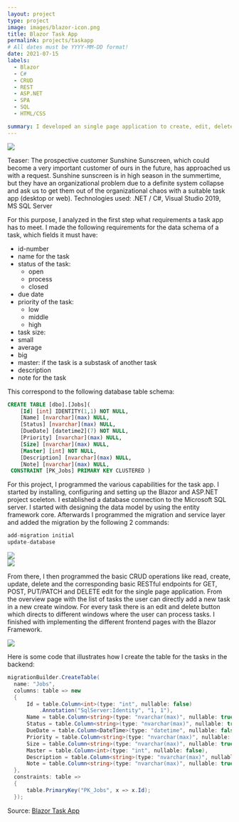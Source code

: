 ```yaml
---
layout: project
type: project
image: images/blazor-icon.png
title: Blazor Task App
permalink: projects/taskapp
# All dates must be YYYY-MM-DD format!
date: 2021-07-15
labels:
  - Blazor
  - C#
  - CRUD
  - REST
  - ASP.NET
  - SPA
  - SQL
  - HTML/CSS

summary: I developed an single page application to create, edit, delete and organize tasks.
---
```


<img class="ui image" src="{{ site.baseurl }}/images/taskapp-overview.png">

Teaser:
The prospective customer Sunshine Sunscreen, which could become a very important customer of ours in the future, has approached us with a request.
Sunshine sunscreen is in high season in the summertime, but they have an organizational problem due to a definite system collapse and ask us to get them out of the organizational chaos with a suitable task app (desktop or web).
Technologies used: .NET / C#, Visual Studio 2019, MS SQL Server

For this purpose, I analyzed in the first step what requirements a task app has to meet.
I made the following requirements for the data schema of a task, which fields it must have:
- id-number
- name for the task
- status of the task:
  - open 
  - process
  - closed
- due date
- priority of the task:
  - low 
  - middle 
  - high
 - task size:
  - small
  - average
  - big
 - master: if the task is a substask of another task
 - description
 - note for the task

This correspond to the following database table schema:
````sql
CREATE TABLE [dbo].[Jobs](
	[Id] [int] IDENTITY(1,1) NOT NULL,
	[Name] [nvarchar](max) NULL,
	[Status] [nvarchar](max) NULL,
	[DueDate] [datetime2](7) NOT NULL,
	[Priority] [nvarchar](max) NULL,
	[Size] [nvarchar](max) NULL,
	[Master] [int] NOT NULL,
	[Description] [nvarchar](max) NULL,
	[Note] [nvarchar](max) NULL,
 CONSTRAINT [PK_Jobs] PRIMARY KEY CLUSTERED )

````

For this project, I programmed the various capabilities for the task app. I started by installing, configuring and setting up the Blazor and ASP.NET project sceleton. I established a database connection to the Microsoft SQL server. I started with designing the data model by using the entity framework core. Afterwards I programmed the migration and service layer and added the migration by the following 2 commands:

````c#
add-migration initial
update-database
````

<img class="ui image" src="{{ site.baseurl }}/images/taskapp-add.png">
<br>
<img class="ui image" src="{{ site.baseurl }}/images/taskapp-edit.png">


From there, I then programmed the basic CRUD operations like read, create, update, delete and the corresponding basic RESTful endpoints for GET, POST, PUT/PATCH and DELETE edit for the single page application. From the overview page with the list of tasks the user can directly add a new task in a new create window. For every task there is an edit and delete button which directs to different windows where the user can process tasks. I finished with implementing the different frontend pages with the Blazor Framework.

<img class="ui image" src="{{ site.baseurl }}/images/taskapp-delete.png">

Here is some code that illustrates how I create the table for the tasks in the backend:

```c#
migrationBuilder.CreateTable(
  name: "Jobs",
  columns: table => new
  {
      Id = table.Column<int>(type: "int", nullable: false)
          .Annotation("SqlServer:Identity", "1, 1"),
      Name = table.Column<string>(type: "nvarchar(max)", nullable: true),
      Status = table.Column<string>(type: "nvarchar(max)", nullable: true),
      DueDate = table.Column<DateTime>(type: "datetime", nullable: false),
      Priority = table.Column<string>(type: "nvarchar(max)", nullable: true),
      Size = table.Column<string>(type: "nvarchar(max)", nullable: true),
      Master = table.Column<int>(type: "int", nullable: false),
      Description = table.Column<string>(type: "nvarchar(max)", nullable: true),
      Note = table.Column<string>(type: "nvarchar(max)", nullable: true)
  },
  constraints: table =>
  {
      table.PrimaryKey("PK_Jobs", x => x.Id);
  });
```

Source: <a href="https://github.com/knanw/BlazorTaskApp/"><i class="large github icon"></i>Blazor Task App</a> 

